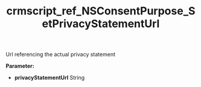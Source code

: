 ﻿---
title: crmscript_ref_NSConsentPurpose_SetPrivacyStatementUrl
description: NSConsentPurpose.SetPrivacyStatementUrl(String privacyStatementUrl)
intellisense: NSConsentPurpose.SetPrivacyStatementUrl
keywords: NSConsentPurpose, GetPrivacyStatementUrl
so.topic: reference
---

Url referencing the actual privacy statement

**Parameter:** 
 - **privacyStatementUrl** String

